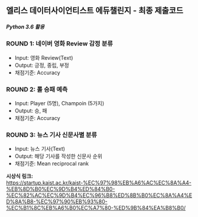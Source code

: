 ## 엘리스 데이터사이언티스트 에듀챌린지 - 최종 제출코드

##### Python 3.6 활용

### ROUND 1: 네이버 영화 Review 감정 분류
  * Input: 영화 Review(Text)
  * Output: 긍정, 중립, 부정
  * 채점기준: Accuracy 
### ROUND 2: 롤 승패 예측
  * Input: Player (5명), Champoin (5가지)
  * Output: 승, 패
  * 채점기준: Accuracy
### ROUND 3: 뉴스 기사 신문사별 분류
  * Input: 뉴스 기사(Text)
  * Output: 해당 기사를 작성한 신문사 순위
  * 채점기준: Mean reciprocal rank
  
<b>시상식 링크:</b> <br>
https://startup.kaist.ac.kr/kaist-%EC%97%98%EB%A6%AC%EC%8A%A4-%EB%8D%B0%EC%9D%B4%ED%84%B0-%EC%82%AC%EC%9D%B4%EC%96%B8%ED%8B%B0%EC%8A%A4%ED%8A%B8-%EC%97%90%EB%93%80-%EC%B1%8C%EB%A6%B0%EC%A7%80-%ED%9B%84%EA%B8%B0/
